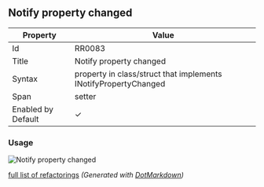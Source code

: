## Notify property changed

| Property           | Value                                                           |
| ------------------ | --------------------------------------------------------------- |
| Id                 | RR0083                                                          |
| Title              | Notify property changed                                         |
| Syntax             | property in class/struct that implements INotifyPropertyChanged |
| Span               | setter                                                          |
| Enabled by Default | &#x2713;                                                        |

### Usage

![Notify property changed](../../images/refactorings/NotifyPropertyChanged.png)

[full list of refactorings](Refactorings.md)
*\(Generated with [DotMarkdown](http://github.com/JosefPihrt/DotMarkdown)\)*